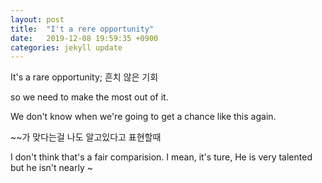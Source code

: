 ```yaml
---
layout: post
title:  "I't a rere opportunity"
date:   2019-12-08 19:59:35 +0900
categories: jekyll update
---
```


It's a rare opportunity; 흔치 않은 기회

so we need to make the most out of it.

We don't know when we're going to get a chance like this again.


~~가 맞다는걸 나도 알고있다고 표현할때

I don't think that's a fair comparision. I mean, it's ture, He is very talented
but he isn't nearly ~
